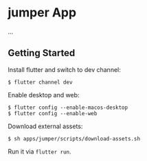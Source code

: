 # jumper App
...

## Getting Started

Install flutter and switch to dev channel:

```console
$ flutter channel dev
```

Enable desktop and web:

```console
$ flutter config --enable-macos-desktop
$ flutter config --enable-web
```

Download external assets:

```console
$ sh apps/jumper/scripts/download-assets.sh
```

Run it via `flutter run`.
